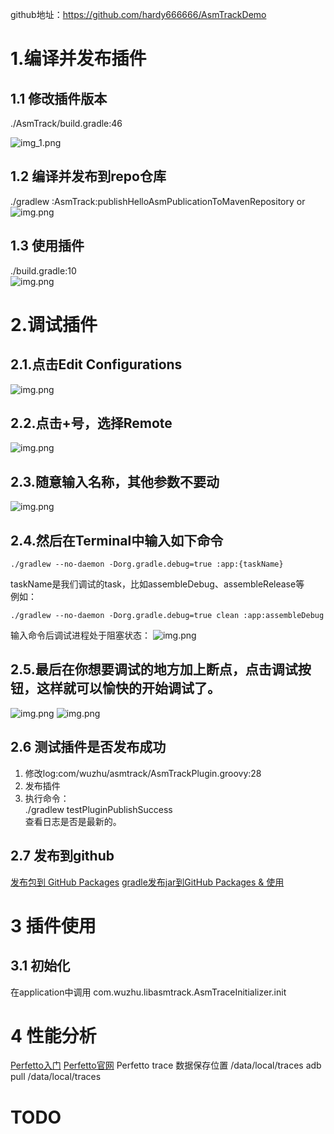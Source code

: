 github地址：https://github.com/hardy666666/AsmTrackDemo

# 1.编译并发布插件  
## 1.1 修改插件版本
./AsmTrack/build.gradle:46<br>

![img_1.png](readme_imgs/img_1.png)

## 1.2 编译并发布到repo仓库  
./gradlew :AsmTrack:publishHelloAsmPublicationToMavenRepository
or<br>
![img.png](readme_imgs/img.png)

## 1.3 使用插件  
./build.gradle:10<br>
![img.png](readme_imgs/img_2.png)

# 2.调试插件
## 2.1.点击Edit Configurations
![img.png](readme_imgs/img_3.png)

## 2.2.点击+号，选择Remote
![img.png](readme_imgs/img_4.png)

## 2.3.随意输入名称，其他参数不要动
![img.png](readme_imgs/img_5.png)

## 2.4.然后在Terminal中输入如下命令
```
./gradlew --no-daemon -Dorg.gradle.debug=true :app:{taskName}
```
taskName是我们调试的task，比如assembleDebug、assembleRelease等  
例如：  
```
./gradlew --no-daemon -Dorg.gradle.debug=true clean :app:assembleDebug
```
输入命令后调试进程处于阻塞状态：
![img.png](readme_imgs/img_6.png)

## 2.5.最后在你想要调试的地方加上断点，点击调试按钮，这样就可以愉快的开始调试了。
![img.png](readme_imgs/img_7.png)
![img.png](readme_imgs/img_8.png)

## 2.6 测试插件是否发布成功
1. 修改log:com/wuzhu/asmtrack/AsmTrackPlugin.groovy:28
2. 发布插件
3. 执行命令：  
./gradlew testPluginPublishSuccess  
查看日志是否是最新的。

## 2.7 发布到github
[发布包到 GitHub Packages](https://docs.github.com/zh/actions/publishing-packages/publishing-java-packages-with-gradle#%E5%8F%91%E5%B8%83%E5%8C%85%E5%88%B0-github-packages)
[gradle发布jar到GitHub Packages & 使用](https://juejin.cn/post/7007289428158709797)

# 3 插件使用
## 3.1 初始化
在application中调用 com.wuzhu.libasmtrack.AsmTraceInitializer.init 


# 4 性能分析
[Perfetto入门](https://www.jianshu.com/p/f4cf101cc64f)
[Perfetto官网](https://ui.perfetto.dev/)
Perfetto trace 数据保存位置 /data/local/traces
adb pull /data/local/traces


# TODO 